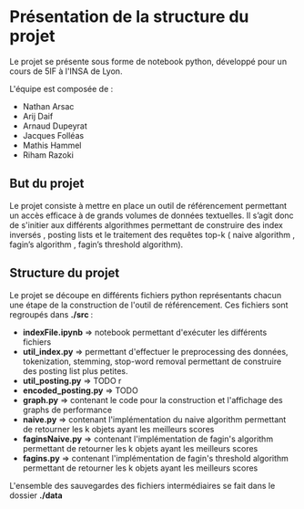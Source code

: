 <h1>Présentation de la structure du projet</h1>

Le projet se présente sous forme de notebook python, développé pour un cours de 5IF à l'INSA de Lyon.

L'équipe est composée de :
<ul>
	<li>Nathan Arsac</li>
	<li>Arij Daif</li>
	<li>Arnaud Dupeyrat</li>
	<li>Jacques Folléas</li>
	<li>Mathis Hammel</li>
	<li>Riham Razoki</li>
</ul>


<h2> But du projet </h2>

   Le projet consiste à mettre en place un outil de référencement permettant un accès efficace à de grands volumes de données textuelles. 
Il s’agit donc de s'initier aux différents algorithmes permettant de construire des index inversés , posting lists et le traitement des requêtes top-k ( naive algorithm , fagin’s algorithm , fagin’s threshold algorithm).

<h2> Structure du projet </h2>

Le projet se découpe en différents fichiers python représentants chacun une étape de la construction de l'outil de référencement.
Ces fichiers sont regroupés dans <b> ./src </b>: 

<ul>

<li><b>indexFile.ipynb</b> => notebook permettant d'exécuter les différents fichiers </li>
	 	
<li><b>util_index.py</b> => permettant d'effectuer le preprocessing des données, tokenization, stemming, stop-word removal permettant de construire des posting list plus petites.</li>
		
<li><b>util_posting.py</b> => TODO r</li>
	
<li><b>encoded_posting.py</b> => TODO</li>
		
<li><b>graph.py</b> => contenant le code pour la construction et l'affichage des graphs de performance</li>
		
<li><b>naive.py</b> => contenant l'implémentation du naive algorithm permettant de retourner les k objets ayant les meilleurs scores </li>
	
<li><b>faginsNaive.py</b> => contenant l'implémentation de fagin's algorithm permettant de retourner les k objets ayant les meilleurs scores  </li>
		
<li><b>fagins.py</b> => contenant l'implémentation de fagin's threshold algorithm permettant de retourner les k objets ayant les meilleurs scores  </li>

</ul>

L'ensemble des sauvegardes des fichiers intermédiaires se fait dans le dossier <b>./data</b> 
